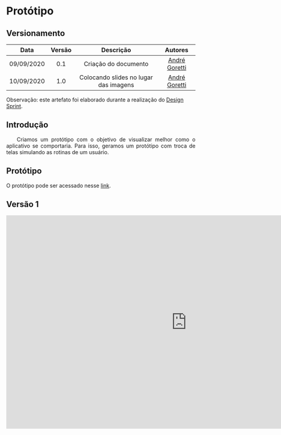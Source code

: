 # Protótipo
## Versionamento
| Data | Versão | Descrição | Autores |
| :---: | :---: | :---: | :---: |
| 09/09/2020 | 0.1 | Criação do documento | [André Goretti](https://github.com/AGoretti)|
| 10/09/2020 | 1.0 | Colocando slides no lugar das imagens | [André Goretti](https://github.com/AGoretti)|

Observação: este artefato foi elaborado durante a realização do <a href="https://unbarqdsw.github.io/2020.1_G5_Diario_da_Saude/design_sprint/">Design Sprint</a>.

## Introdução

<p align="justify">&emsp;&emsp;Criamos um protótipo com o objetivo de visualizar melhor como o aplicativo se comportaria. Para isso, geramos um protótipo com troca de telas simulando as rotinas de um usuário.</p>

## Protótipo

O protótipo pode ser acessado nesse [link](https://www.figma.com/file/d0icSO7UVLvEIMhBIl0OV1/Di%C3%A1rio-da-Sa%C3%BAde?node-id=0%3A1).

## Versão 1

<iframe src="https://docs.google.com/presentation/d/e/2PACX-1vRZM7nf_pORi6kT8M_OO7gaWorIyUQSTyDK2Vs06bCOTQDqUh1S85rj3mWGxjZbzdHnZdHrd7XetE4j/embed?start=false&loop=false&delayms=3000" frameborder="0" width="960" height="569" allowfullscreen="true" mozallowfullscreen="true" webkitallowfullscreen="true"></iframe>



